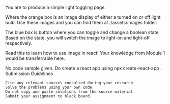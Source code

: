 You are to produce a simple light toggling page.

Where the orange box is an image display of either a turned on or off light bulb. Use these images and you can find them at ./assets/images folder:

The blue box is button where you can toggle and change a boolean state. Based on the state, you will switch the image to light-on and light-off respectively.

Read this to learn how to use image in react! Your knowledge from Module 1 would be transferrable here.

No code sample given. Do create a react app using npx create-react-app <your app name>.
Submission Guidelines

    Cite any relevant sources consulted during your research
    Solve the problems using your own code
    Do not copy and paste solutions from the source material
    Submit your assignment to black board.
